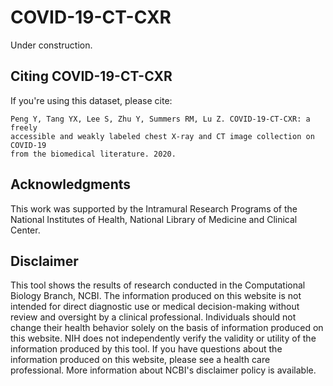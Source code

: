 # COVID-19-CT-CXR

Under construction.

## Citing COVID-19-CT-CXR

If you're using this dataset, please cite:

```
Peng Y, Tang YX, Lee S, Zhu Y, Summers RM, Lu Z. COVID-19-CT-CXR: a freely
accessible and weakly labeled chest X-ray and CT image collection on COVID-19
from the biomedical literature. 2020.
```

## Acknowledgments

This work was supported by the Intramural Research Programs of the National Institutes of Health, National Library of Medicine and Clinical Center.

## Disclaimer

This tool shows the results of research conducted in the Computational Biology Branch, NCBI. The information produced on this website is not intended for direct diagnostic use or medical decision-making without review and oversight by a clinical professional. Individuals should not change their health behavior solely on the basis of information produced on this website. NIH does not independently verify the validity or utility of the information produced by this tool. If you have questions about the information produced on this website, please see a health care professional. More information about NCBI's disclaimer policy is available.
